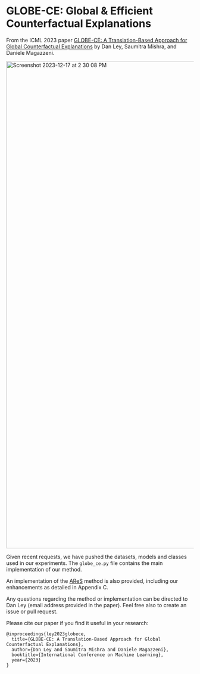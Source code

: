 # GLOBE-CE: Global & Efficient Counterfactual Explanations

From the ICML 2023 paper [GLOBE-CE: A Translation-Based Approach for Global Counterfactual Explanations](https://arxiv.org/abs/2305.17021) by Dan Ley, Saumitra Mishra, and Daniele Magazzeni.

<img width="1308" alt="Screenshot 2023-12-17 at 2 30 08 PM" src="https://github.com/danwley/GLOBE-CE/assets/35569862/e3b6dfc3-201d-4c3f-a7b1-d48ae227b288">

Given recent requests, we have pushed the datasets, models and classes used in our experiments. The `globe_ce.py` file contains the main implementation of our method.

An implementation of the [AReS](https://arxiv.org/abs/2009.07165) method is also provided, including our enhancements as detailed in Appendix C.

Any questions regarding the method or implementation can be directed to Dan Ley (email address provided in the paper). Feel free also to create an issue or pull request.

Please cite our paper if you find it useful in your research:

```
@inproceedings{ley2023globece,
  title={GLOBE-CE: A Translation-Based Approach for Global Counterfactual Explanations},
  author={Dan Ley and Saumitra Mishra and Daniele Magazzeni},
  booktitle={International Conference on Machine Learning},
  year={2023}
}
```
